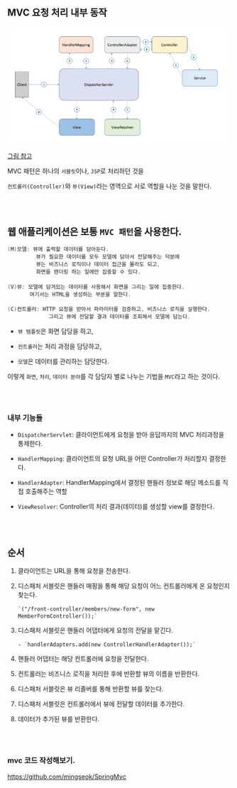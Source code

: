 ## MVC 요청 처리 내부 동작



![이미지](/programming/img/입문539.PNG)

[그림 참고](/https://velog.io/@solchan/Spring-Spring-MVC%EB%9E%80-%EB%AC%B4%EC%97%87%EC%9D%B8%EA%B0%80)


MVC 패턴은 하나의 `서블릿`이나, `JSP`로 처리하던 것을

`컨트롤러(Controller)`와 `뷰(View)`라는 영역으로 서로 역할을 나눈 것을 말한다.

<br/><br/>

## 웹 애플리케이션은 보통 `MVC 패턴`을 사용한다.

```java
(M)모델: 뷰에 출력할 데이터를 담아둔다. 
         뷰가 필요한 데이터를 모두 모델에 담아서 전달해주는 덕분에 
         뷰는 비즈니스 로직이나 데이터 접근을 몰라도 되고, 
         화면을 렌더링 하는 일에만 집중할 수 있다.

(V)뷰: 모델에 담겨있는 데이터를 사용해서 화면을 그리는 일에 집중한다. 
       여기서는 HTML을 생성하는 부분을 말한다.

(C)컨트롤러: HTTP 요청을 받아서 파라미터를 검증하고, 비즈니스 로직을 실행한다. 
             그리고 뷰에 전달할 결과 데이터를 조회해서 모델에 담는다.
```

- `뷰 템플릿`은 화면 담당을 하고,

- `컨트롤러`는 처리 과정을 담당하고,

- `모델`은 데이터를 관리하는 담당한다.

이렇게 `화면`, `처리`, `데이터 분야`를 각 담당자 별로 나누는 기법을 `MVC`라고 하는 것이다.

<br/><br/>


### 내부 기능들

- `DispatcherServlet`: 클라이언트에게 요청을 받아 응답까지의 MVC 처리과정을 통제한다.

- `HandlerMapping`: 클라이언트의 요청 URL을 어떤 Controller가 처리할지 결정한다.

- `HandlerAdapter`: HandlerMapping에서 결정된 핸들러 정보로 해당 메소드를 직접 호출해주는 역할

- `ViewResolver`: Controller의 처리 결과(데이터)를 생성할 view를 결정한다.

<br/><br/>

## 순서

1. 클라이언트는 URL을 통해 요청을 전송한다.

2. 디스패처 서블릿은 핸들러 매핑을 통해 해당 요청이 어느 컨트롤러에게 온 요청인지 찾는다.

       `("/front-controller/members/new-form", new MemberFormController());`

3. 디스패처 서블릿은 핸들러 어댑터에게 요청의 전달을 맡긴다.

       - `handlerAdapters.add(new ControllerHandlerAdapter());`

4. 핸들러 어댑터는 해당 컨트롤러에 요청을 전달한다.

5. 컨트롤러는 비즈니스 로직을 처리한 후에 반환할 뷰의 이름을 반환한다.

6. 디스패처 서블릿은 뷰 리졸버를 통해 반환할 뷰를 찾는다.

7. 디스패처 서블릿은 컨트롤러에서 뷰에 전달할 데이터를 추가한다.

8. 데이터가 추가된 뷰를 반환한다.


<br/><br/>


### mvc 코드 작성해보기.

https://github.com/mingseok/SpringMvc